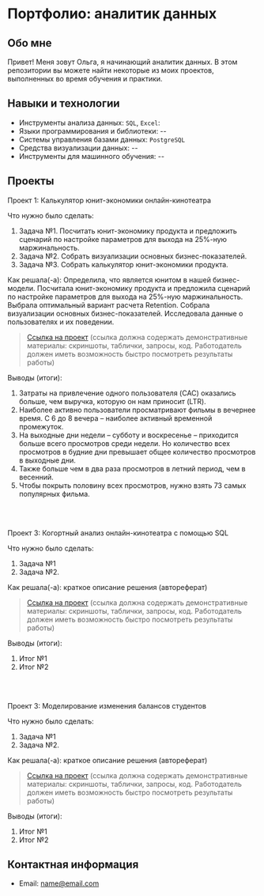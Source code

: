 # Портфолио: аналитик данных

## Обо мне 
Привет! Меня зовут Ольга, я начинающий аналитик данных. 
В этом репозитории вы можете найти некоторые из моих проектов, выполненных во время обучения и практики.
<br>


## Навыки и технологии
- Инструменты анализа данных: ``SQL``, ``Excel``: 
- Языки программирования и библиотеки: --
- Системы управления базами данных: ``PostgreSQL``
- Средства визуализации данных: --
- Инструменты для машинного обучения: --


## Проекты

<p> Проект 1: Калькулятор юнит-экономики онлайн-кинотеатра</p>
<p>Что нужно было сделать:<p>
<ol>
  <li>Задача №1. Посчитать юнит-экономику продукта и предложить сценарий по настройке параметров для выхода на 25%-ную маржинальность.</li>
  <li>Задача №2. Собрать визуализации основных бизнес-показателей.</li>
   <li>Задача №3. Собрать калькулятор юнит-экономики продукта.</li>
</ol>

<p>Как решала(-а): Определила, что является юнитом в нашей бизнес-модели. Посчитала юнит-экономику продукта и предложила сценарий по настройке параметров для выхода на 25%-ную маржинальность. Выбрала оптимальный вариант расчета Retention. Собрала визуализации основных бизнес-показателей. Исследовала данные о пользователях и их поведении.<p>

> <a href="">Ссылка на проект</a>
 (ссылка должна содержать демонстративные материалы: скриншоты, таблички, запросы, код. Работодатель должен иметь возможность быстро посмотреть результаты работы)
 
<p>Выводы (итоги):<p>
<ol>
  <li>Затраты на привлечение одного пользователя (CAC) оказались больше, чем выручка, которую он нам приносит (LTR).</li>
  <li>Наиболее активно пользователи просматривают фильмы в вечернее время. С 6 до 8 вечера – наиболее активный временной промежуток.</li>
  <li>На выходные дни недели – субботу и воскресенье – приходится больше всего просмотров среди недели. Но количество всех просмотров в будние дни превышает общее количество просмотров в выходные дни. </li>
  <li>Также больше чем в два раза просмотров в летний период, чем в весенний.</li>
  <li>Чтобы покрыть половину всех просмотров, нужно взять 73 самых популярных фильма.</li>
</ol>
<br> 

<br> 
<p> Проект 3: Когортный анализ онлайн-кинотеатра с помощью SQL</p>
<p>Что нужно было сделать:<p>
<ol>
  <li>Задача №1</li>
  <li>Задача №2.</li>
</ol>

<p>Как решала(-а): краткое описание решения (автореферат)<p>
  
> <a href="https://drive.google.com/drive/folders/1wdD-mfSeIsHWgrMLJz8Tv_ClAuP_EAOQ?usp=sharing">Ссылка на проект</a>
(ссылка должна содержать демонстративные материалы: скриншоты, таблички, запросы, код. Работодатель должен иметь возможность быстро посмотреть результаты работы)

  <p>Выводы (итоги):<p>
<ol>
  <li>Итог №1</li>
  <li>Итог №2</li>
</ol>

<br> 

<br> 


<p>Проект 3: Моделирование изменения балансов студентов</p> 
<p>Что нужно было сделать:<p>
<ol>
  <li>Задача №1</li>
  <li>Задача №2.</li>
</ol>

<p>Как решала(-а): краткое описание решения (автореферат)<p>

> <a href="https://github.com/Skyproportfolio/data-analytics-5month/blob/main/Проект%205.xlsx">Ссылка на проект</a>
(ссылка должна содержать демонстративные материалы: скриншоты, таблички, запросы, код. Работодатель должен иметь возможность быстро посмотреть результаты работы)
 
 <p>Выводы (итоги):<p>
<ol>
  <li>Итог №1</li>
  <li>Итог №2</li>
</ol>

## Контактная информация
- Email: name@email.com
